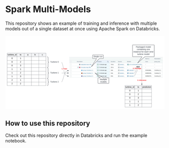 # Spark Multi-Models

This repository shows an example of training and inference with multiple models out of a single dataset at once using Apache Spark on Databricks.

<img src="https://raw.githubusercontent.com/edurdevic/spark-multi-model/main/docs/multi-model.svg" style="max-width: 100%" alt="Multi model diagram">

## How to use this repository

Check out this repository directly in Databricks and run the example notebook.